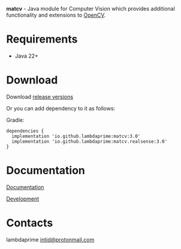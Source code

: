 **matcv** - Java module for Computer Vision which provides additional functionality and extensions to [OpenCV](https://github.com/opencv).

# Requirements

- Java 22+

# Download

Download [release versions](/matcv/release/CHANGELOG.md)

Or you can add dependency to it as follows:

Gradle:

```
dependencies {
  implementation 'io.github.lambdaprime:matcv:3.0'
  implementation 'io.github.lambdaprime:matcv.realsense:3.0'
}
```

# Documentation

[Documentation](http://portal2.atwebpages.com/matcv)

[Development](DEVELOPMENT.md)

# Contacts

lambdaprime <intid@protonmail.com>
